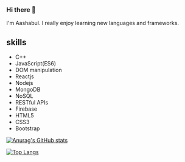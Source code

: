 ### Hi there 👋

I'm Aashabul. I really enjoy learning new languages and frameworks. 

## skills
* C++
* JavaScript(ES6)
* DOM manipulation
* Reactjs
* Nodejs
* MongoDB
* NoSQL
* RESTful APIs
* Firebase
* HTML5
* CSS3
* Bootstrap

[![Anurag's GitHub stats](https://github-readme-stats.vercel.app/api?username=aashabul)](https://github.com/anuraghazra/github-readme-stats)

[![Top Langs](https://github-readme-stats.vercel.app/api/top-langs/?username=aashabul&layout=compact)](https://github.com/anuraghazra/github-readme-stats)
